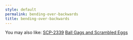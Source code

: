```yaml
---
style: default
permalink: bending-over-backwards
title: bending-over-backwards
---
```

You may also like:
[SCP-2339](http://scp-wiki.net/scp-2339)
[Ball Gags and Scrambled Eggs](http://scp-wiki.net/ball-gags-and-scrambled-eggs)
